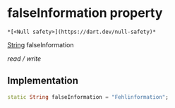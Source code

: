 


# falseInformation property




    *[<Null safety>](https://dart.dev/null-safety)*


[String](https://api.flutter.dev/flutter/dart-core/String-class.html) falseInformation
  
_read / write_






## Implementation

```dart
static String falseInformation = "Fehlinformation";


```







